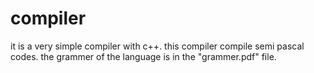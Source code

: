 # compiler
it is a very simple compiler with c++.
this compiler compile semi pascal codes. 
the grammer of the language is in the "grammer.pdf" file.
